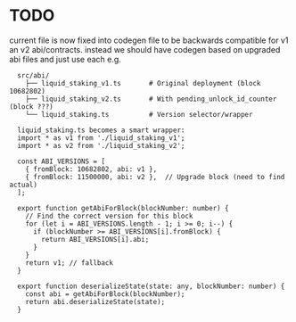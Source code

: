 # TODO
current file is now fixed into codegen file to be backwards compatible for
v1 an v2 abi/contracts. instead we should have codegen based on upgraded abi
files and just use each e.g. 

```
  src/abi/
    ├── liquid_staking_v1.ts       # Original deployment (block 10682802)
    ├── liquid_staking_v2.ts       # With pending_unlock_id_counter (block ???)
    └── liquid_staking.ts          # Version selector/wrapper

  liquid_staking.ts becomes a smart wrapper:
  import * as v1 from './liquid_staking_v1';
  import * as v2 from './liquid_staking_v2';

  const ABI_VERSIONS = [
    { fromBlock: 10682802, abi: v1 },
    { fromBlock: 11500000, abi: v2 },  // Upgrade block (need to find actual)
  ];

  export function getAbiForBlock(blockNumber: number) {
    // Find the correct version for this block
    for (let i = ABI_VERSIONS.length - 1; i >= 0; i--) {
      if (blockNumber >= ABI_VERSIONS[i].fromBlock) {
        return ABI_VERSIONS[i].abi;
      }
    }
    return v1; // fallback
  }

  export function deserializeState(state: any, blockNumber: number) {
    const abi = getAbiForBlock(blockNumber);
    return abi.deserializeState(state);
  }
```
